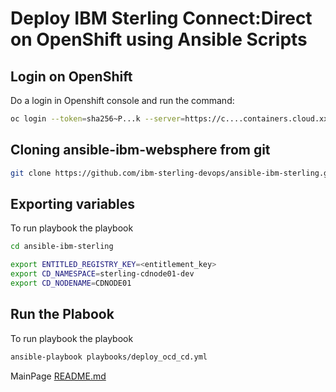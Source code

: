 # Deploy IBM Sterling Connect:Direct on OpenShift using Ansible Scripts

## Login on OpenShift

Do a login in Openshift console and run the command:

```bash 
oc login --token=sha256~P...k --server=https://c....containers.cloud.xxx.com:31234
```

## Cloning ansible-ibm-websphere from git

```bash 
git clone https://github.com/ibm-sterling-devops/ansible-ibm-sterling.git
```

## Exporting variables

To run playbook the playbook

```bash 
cd ansible-ibm-sterling

export ENTITLED_REGISTRY_KEY=<entitlement_key>
export CD_NAMESPACE=sterling-cdnode01-dev
export CD_NODENAME=CDNODE01
```

## Run the Plabook

To run playbook the playbook

```bash 
ansible-playbook playbooks/deploy_ocd_cd.yml
```


MainPage [README.md](../README.md)
